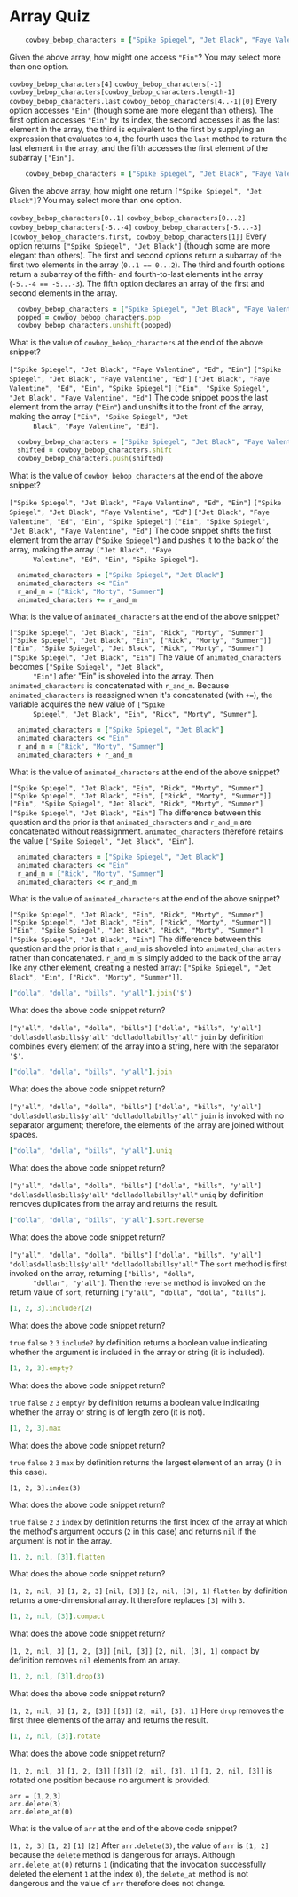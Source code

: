 # Array Quiz

```ruby
    cowboy_bebop_characters = ["Spike Spiegel", "Jet Black", "Faye Valentine", "Ed", "Ein"]
```

<quiz>
  <question multiple>
      <p>Given the above array, how might one access <code>"Ein"</code>? You may select more than one option.</p>
      <answer correct><code>cowboy_bebop_characters[4]</code></answer>
      <answer correct><code>cowboy_bebop_characters[-1]</code></answer>
      <answer correct><code>cowboy_bebop_characters[cowboy_bebop_characters.length-1]</code></answer>
      <answer correct><code>cowboy_bebop_characters.last</code></answer>
      <answer correct><code>cowboy_bebop_characters[4..-1][0]</code></answer>
      <explanation>Every option accesses <code>"Ein"</code> (though some are more elegant than others). The
      first option accesses <code>"Ein"</code> by its index, the second accesses it as the last
      element in the array, the third is equivalent to the first by supplying an
      expression that evaluates to <code>4</code>, the fourth uses the <code>last</code> method to return
      the last element in the array, and the fifth accesses the first element of the
      subarray <code>["Ein"]</code>.</explanation>
  </question>
</quiz>


```ruby
    cowboy_bebop_characters = ["Spike Spiegel", "Jet Black", "Faye Valentine", "Ed", "Ein"]
```

<quiz>
  <question multiple>
      <p>Given the above array, how might one return <code>["Spike Spiegel", "Jet Black"]</code>? You may select more than one option.</p>
      <answer correct><code>cowboy_bebop_characters[0..1]</code></answer>
      <answer correct><code>cowboy_bebop_characters[0...2]</code></answer>
      <answer correct><code>cowboy_bebop_characters[-5..-4]</code></answer>
      <answer correct><code>cowboy_bebop_characters[-5...-3]</code></answer>
      <answer correct><code>[cowboy_bebop_characters.first, cowboy_bebop_characters[1]]</code></answer>
      <explanation>Every option returns <code>["Spike Spiegel", "Jet Black"]</code> (though some are more
      elegant than others). The first and second options return a subarray of the
      first two elements in the array (<code>0..1 == 0...2</code>). The third and fourth options
      return a subarray of the fifth- and fourth-to-last elements int he array
      (<code>-5..-4 == -5...-3</code>). The fifth option declares an array of the first and
      second elements in the array.</explanation>
  </question>
</quiz>


```ruby
  cowboy_bebop_characters = ["Spike Spiegel", "Jet Black", "Faye Valentine", "Ed", "Ein"]
  popped = cowboy_bebop_characters.pop
  cowboy_bebop_characters.unshift(popped)
```

<quiz>
  <question>
      <p>What is the value of <code>cowboy_bebop_characters</code> at the end of the above snippet?</p>
      <answer><code>["Spike Spiegel", "Jet Black", "Faye Valentine", "Ed", "Ein"]</code></answer>
      <answer><code>["Spike Spiegel", "Jet Black", "Faye Valentine", "Ed"]</code></answer>
      <answer><code>["Jet Black", "Faye Valentine", "Ed", "Ein", "Spike Spiegel"]</code></answer>
      <answer correct><code>["Ein", "Spike Spiegel", "Jet Black", "Faye Valentine", "Ed"]</code></answer>
      <explanation>The code snippet pops the last element from the array (<code>"Ein"</code>) and unshifts it
      to the front of the array, making the array <code>["Ein", "Spike Spiegel", "Jet
      Black", "Faye Valentine", "Ed"]</code>.</explanation>
  </question>
</quiz>


```ruby
  cowboy_bebop_characters = ["Spike Spiegel", "Jet Black", "Faye Valentine", "Ed", "Ein"]
  shifted = cowboy_bebop_characters.shift
  cowboy_bebop_characters.push(shifted)
```

<quiz>
  <question>
      <p>What is the value of <code>cowboy_bebop_characters</code> at the end of the above snippet?</p>
      <answer><code>["Spike Spiegel", "Jet Black", "Faye Valentine", "Ed", "Ein"]</code></answer>
      <answer><code>["Spike Spiegel", "Jet Black", "Faye Valentine", "Ed"]</code></answer>
      <answer correct><code>["Jet Black", "Faye Valentine", "Ed", "Ein", "Spike Spiegel"]</code></answer>
      <answer><code>["Ein", "Spike Spiegel", "Jet Black", "Faye Valentine", "Ed"]</code></answer>
      <explanation>The code snippet shifts the first element from the array (<code>"Spike Spiegel"</code>) and
      pushes it to the back of the array, making the array <code>["Jet Black", "Faye
      Valentine", "Ed", "Ein", "Spike Spiegel"]</code>.</explanation>
  </question>
</quiz>


```ruby
  animated_characters = ["Spike Spiegel", "Jet Black"]
  animated_characters << "Ein"
  r_and_m = ["Rick", "Morty", "Summer"]
  animated_characters += r_and_m
```

<quiz>
  <question>
      <p>What is the value of <code>animated_characters</code> at the end of the above snippet?</p>
      <answer correct><code>["Spike Spiegel", "Jet Black", "Ein", "Rick", "Morty", "Summer"]</code></answer>
      <answer><code>["Spike Spiegel", "Jet Black", "Ein", ["Rick", "Morty", "Summer"]]</code></answer>
      <answer><code>["Ein", "Spike Spiegel", "Jet Black", "Rick", "Morty", "Summer"]</code></answer>
      <answer><code>["Spike Spiegel", "Jet Black", "Ein"]</code></answer>
      <explanation>The value of <code>animated_characters</code> becomes <code>["Spike Spiegel", "Jet Black",
      "Ein"]</code> after "Ein" is shoveled into the array. Then <code>animated_characters</code> is
      concatenated with <code>r_and_m</code>. Because <code>animated_characters</code> is reassigned when
      it's concatenated (with <code>+=</code>), the variable acquires the new value of <code>["Spike
      Spiegel", "Jet Black", "Ein", "Rick", "Morty", "Summer"]</code>.</explanation>
  </question>
</quiz>


```ruby
  animated_characters = ["Spike Spiegel", "Jet Black"]
  animated_characters << "Ein"
  r_and_m = ["Rick", "Morty", "Summer"]
  animated_characters + r_and_m
```

<quiz>
  <question>
      <p>What is the value of <code>animated_characters</code> at the end of the above snippet?</p>
      <answer><code>["Spike Spiegel", "Jet Black", "Ein", "Rick", "Morty", "Summer"]</code></answer>
      <answer><code>["Spike Spiegel", "Jet Black", "Ein", ["Rick", "Morty", "Summer"]]</code></answer>
      <answer><code>["Ein", "Spike Spiegel", "Jet Black", "Rick", "Morty", "Summer"]</code></answer>
      <answer correct><code>["Spike Spiegel", "Jet Black", "Ein"]</code></answer>
      <explanation>The difference between this question and the prior is that <code>animated_characters</code>
      and <code>r_and_m</code> are concatenated without reassignment. <code>animated_characters</code>
      therefore retains the value <code>["Spike Spiegel", "Jet Black", "Ein"]</code>.</explanation>
  </question>
</quiz>


```ruby
  animated_characters = ["Spike Spiegel", "Jet Black"]
  animated_characters << "Ein"
  r_and_m = ["Rick", "Morty", "Summer"]
  animated_characters << r_and_m
```

<quiz>
  <question>
      <p>What is the value of <code>animated_characters</code> at the end of the above snippet?</p>
      <answer><code>["Spike Spiegel", "Jet Black", "Ein", "Rick", "Morty", "Summer"]</code></answer>
      <answer correct><code>["Spike Spiegel", "Jet Black", "Ein", ["Rick", "Morty", "Summer"]]</code></answer>
      <answer><code>["Ein", "Spike Spiegel", "Jet Black", "Rick", "Morty", "Summer"]</code></answer>
      <answer><code>["Spike Spiegel", "Jet Black", "Ein"]</code></answer>
      <explanation>The difference between this question and the prior is that <code>r_and_m</code> is shoveled
      into <code>animated_characters</code> rather than concatenated. <code>r_and_m</code> is simply added
      to the back of the array like any other element, creating a nested array:
      <code>["Spike Spiegel", "Jet Black", "Ein", ["Rick", "Morty", "Summer"]]</code>.</explanation>
  </question>
</quiz>


```ruby
["dolla", "dolla", "bills", "y'all"].join('$')
```

<quiz>
  <question>
      <p>What does the above code snippet return?</p>
      <answer><code>["y'all", "dolla", "dolla", "bills"]</code></answer>
      <answer><code>["dolla", "bills", "y'all"]</code></answer>
      <answer correct><code>"dolla$dolla$bills$y'all"</code></answer>
      <answer><code>"dolladollabillsy'all"</code></answer>
      <explanation><code>join</code> by definition combines every element of the array into a string, here
      with the separator <code>'$'</code>.</explanation>
  </question>
</quiz>

```ruby
["dolla", "dolla", "bills", "y'all"].join
```

<quiz>
  <question>
      <p>What does the above code snippet return?</p>
      <answer><code>["y'all", "dolla", "dolla", "bills"]</code></answer>
      <answer><code>["dolla", "bills", "y'all"]</code></answer>
      <answer><code>"dolla$dolla$bills$y'all"</code></answer>
      <answer correct><code>"dolladollabillsy'all"</code></answer>
      <explanation><code>join</code> is invoked with no separator argument; therefore, the elements of the
      array are joined without spaces.</explanation>
  </question>
</quiz>


```ruby
["dolla", "dolla", "bills", "y'all"].uniq
```

<quiz>
  <question>
      <p>What does the above code snippet return?</p>
      <answer><code>["y'all", "dolla", "dolla", "bills"]</code></answer>
      <answer correct><code>["dolla", "bills", "y'all"]</code></answer>
      <answer><code>"dolla$dolla$bills$y'all"</code></answer>
      <answer><code>"dolladollabillsy'all"</code></answer>
      <explanation><code>uniq</code> by definition removes duplicates from the array and returns the result.</explanation>
  </question>
</quiz>


```ruby
["dolla", "dolla", "bills", "y'all"].sort.reverse
```

<quiz>
  <question>
      <p>What does the above code snippet return?</p>
      <answer correct><code>["y'all", "dolla", "dolla", "bills"]</code></answer>
      <answer><code>["dolla", "bills", "y'all"]</code></answer>
      <answer><code>"dolla$dolla$bills$y'all"</code></answer>
      <answer><code>"dolladollabillsy'all"</code></answer>
      <explanation>The <code>sort</code> method is first invoked on the array, returning <code>["bills", "dolla",
      "dollar", "y'all"]</code>. Then the <code>reverse</code> method is invoked on the return value of
      <code>sort</code>, returning <code>["y'all", "dolla", "dolla", "bills"]</code>.</explanation>
  </question>
</quiz>


```ruby
[1, 2, 3].include?(2)
```

<quiz>
  <question>
      <p>What does the above code snippet return?</p>
      <answer correct><code>true</code></answer>
      <answer><code>false</code></answer>
      <answer><code>2</code></answer>
      <answer><code>3</code></answer>
      <explanation><code>include?</code> by definition returns a boolean value indicating whether the argument
      is included in the array or string (it is included).</explanation>
  </question>
</quiz>


```ruby
[1, 2, 3].empty?
```

<quiz>
  <question>
      <p>What does the above code snippet return?</p>
      <answer><code>true</code></answer>
      <answer correct><code>false</code></answer>
      <answer><code>2</code></answer>
      <answer><code>3</code></answer>
      <explanation><code>empty?</code> by definition returns a boolean value indicating whether the array or
      string is of length zero (it is not).</explanation>
  </question>
</quiz>


```ruby
[1, 2, 3].max
```

<quiz>
  <question>
      <p>What does the above code snippet return?</p>
      <answer><code>true</code></answer>
      <answer><code>false</code></answer>
      <answer><code>2</code></answer>
      <answer correct><code>3</code></answer>
      <explanation><code>max</code> by definition returns the largest element of an array (<code>3</code> in this case).</explanation>
  </question>
</quiz>


```
[1, 2, 3].index(3)
```

<quiz>
  <question>
      <p>What does the above code snippet return?</p>
      <answer><code>true</code></answer>
      <answer><code>false</code></answer>
      <answer correct><code>2</code></answer>
      <answer><code>3</code></answer>
      <explanation><code>index</code> by definition returns the first index of the array at which the method's
      argument occurs (<code>2</code> in this case) and returns <code>nil</code> if the argument is not in
      the array.</explanation>
  </question>
</quiz>


```ruby
[1, 2, nil, [3]].flatten
```

<quiz>
  <question>
      <p>What does the above code snippet return?</p>
      <answer correct><code>[1, 2, nil, 3]</code></answer>
      <answer><code>[1, 2, 3]</code></answer>
      <answer><code>[nil, [3]]</code></answer>
      <answer><code>[2, nil, [3], 1]</code></answer>
      <explanation><code>flatten</code> by definition returns a one-dimensional array. It therefore replaces
      <code>[3]</code> with <code>3</code>.</explanation>
  </question>
</quiz>


```ruby
[1, 2, nil, [3]].compact
```

<quiz>
  <question>
      <p>What does the above code snippet return?</p>
      <answer><code>[1, 2, nil, 3]</code></answer>
      <answer correct><code>[1, 2, [3]]</code></answer>
      <answer><code>[nil, [3]]</code></answer>
      <answer><code>[2, nil, [3], 1]</code></answer>
      <explanation><code>compact</code> by definition removes <code>nil</code> elements from an array.</explanation>
  </question>
</quiz>


```ruby
[1, 2, nil, [3]].drop(3)
```

<quiz>
  <question>
      <p>What does the above code snippet return?</p>
      <answer><code>[1, 2, nil, 3]</code></answer>
      <answer><code>[1, 2, [3]]</code></answer>
      <answer correct><code>[[3]]</code></answer>
      <answer><code>[2, nil, [3], 1]</code></answer>
      <explanation>Here <code>drop</code> removes the first three elements of the array and returns the result.</explanation>
  </question>
</quiz>


```ruby
[1, 2, nil, [3]].rotate
```

<quiz>
  <question>
      <p>What does the above code snippet return?</p>
      <answer><code>[1, 2, nil, 3]</code></answer>
      <answer><code>[1, 2, [3]]</code></answer>
      <answer><code>[[3]]</code></answer>
      <answer correct><code>[2, nil, [3], 1]</code></answer>
      <explanation><code>[1, 2, nil, [3]]</code> is rotated one position because no argument is provided.</explanation>
  </question>
</quiz>


```
arr = [1,2,3]
arr.delete(3)
arr.delete_at(0)
```

<quiz>
  <question>
      <p>What is the value of <code>arr</code> at the end of the above code snippet?</p>
      <answer><code>[1, 2, 3]</code></answer>
      <answer correct><code>[1, 2]</code></answer>
      <answer><code>[1]</code></answer>
      <answer><code>[2]</code></answer>
      <explanation>After <code>arr.delete(3)</code>, the value of <code>arr</code> is <code>[1, 2]</code> because the <code>delete</code>
      method is dangerous for arrays. Although <code>arr.delete_at(0)</code> returns <code>1</code>
      (indicating that the invocation successfully deleted the element <code>1</code> at the
      index <code>0</code>), the <code>delete_at</code> method is not dangerous and the value of <code>arr</code>
      therefore does not change.</explanation>
  </question>
</quiz>
